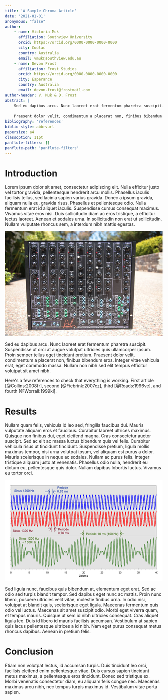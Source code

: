 ```yaml
---
title: 'A Sample Chroma Article'
date: '2021-01-01'
anonymous: "false"
author: 
    - name: Victoria Muk
      affiliation: Southview University
      orcid: https://orcid.org/0000-0000-0000-0000
      city: Coolac
      country: Australia
      email: vmuk@southview.edu.au
    - name: Devon Frost
      affiliation: Frost Studios
      orcid: https://orcid.org/0000-0000-0000-0000
      city: Esperance
      country: Australia
      email: devon.frost@frostmail.com
author-header: V. Muk & D. Frost
abstract: |
    Sed eu dapibus arcu. Nunc laoreet erat fermentum pharetra suscipit. Suspendisse ut orci at augue volutpat ultricies quis ullamcorper ipsum. Proin semper tellus eget tincidunt pretium. 

    Praesent dolor velit, condimentum a placerat non, finibus bibendum eros. Integer vitae vehicula erat, eget commodo massa. Nullam non nibh sed elit tempus efficitur volutpat sit amet nibh.
bibliography: 'references'
biblio-style: abbrvurl
papersize: a4
classoption: 11pt
panflute-filters: []
panflute-path: 'panflute-filters'
---
```


# Introduction

Lorem ipsum dolor sit amet, consectetur adipiscing elit. Nulla efficitur justo vel tortor gravida, pellentesque hendrerit arcu mollis. Phasellus iaculis facilisis tellus, sed lacinia sapien varius gravida. Donec a ipsum gravida, aliquam nulla eu, gravida risus. Phasellus et pellentesque odio. Nulla fermentum erat id aliquet iaculis. Suspendisse cursus consequat maximus. Vivamus vitae eros nisi. Duis sollicitudin diam ac eros tristique, a efficitur lectus laoreet. Aenean et sodales urna. In sollicitudin non erat ut sollicitudin. Nullam vulputate rhoncus sem, a interdum nibh mattis egestas.

![Synthesiser by Matrixsynth (Public Domain)](figures/synthesiser.jpg)

Sed eu dapibus arcu. Nunc laoreet erat fermentum pharetra suscipit. Suspendisse ut orci at augue volutpat ultricies quis ullamcorper ipsum. Proin semper tellus eget tincidunt pretium. Praesent dolor velit, condimentum a placerat non, finibus bibendum eros. Integer vitae vehicula erat, eget commodo massa. Nullam non nibh sed elit tempus efficitur volutpat sit amet nibh.

Here's a few references to check that everything is working. First article [@Collins:2008fr], second [@Fiebrink:2007cz], third [@Roads:1996ve], and fourth [@Worrall:1999kl].

# Results

Nullam quam felis, vehicula id leo sed, fringilla faucibus dui. Mauris vulputate aliquam eros et faucibus. Curabitur laoreet ultrices maximus. Quisque non finibus dui, eget eleifend magna. Cras consectetur auctor suscipit. Sed ac elit ac massa luctus bibendum quis vel felis. Curabitur vehicula risus ut tincidunt tincidunt. Suspendisse pretium, ligula mollis maximus tempor, nisi urna volutpat ipsum, vel aliquam est purus a dolor. Mauris scelerisque in neque ac sodales. Nullam ac purus felis. Integer tristique aliquam justo at venenatis. Phasellus odio nulla, hendrerit eu dictum eu, pellentesque quis dolor. Nullam dapibus lobortis luctus. Vivamus eu tortor orci.

![Sinus superposition by Skyhead (Public Domain)](figures/waves.jpg)

Sed ligula nunc, faucibus quis bibendum at, elementum eget erat. Sed ac odio sed turpis blandit tempor. Sed dapibus eget nunc ac mattis. Proin nunc libero, posuere ultricies velit vitae, molestie finibus urna. In odio nisi, volutpat at blandit quis, scelerisque eget ligula. Maecenas fermentum quis odio vel luctus. Maecenas sit amet suscipit odio. Morbi eget viverra quam, et tempus mauris. Quisque ut sem id nibh ultricies consequat. Cras aliquet ligula leo. Duis id libero id mauris facilisis accumsan. Vestibulum at sapien quis lacus pellentesque ultrices a id nibh. Nam eget purus consequat metus rhoncus dapibus. Aenean in pretium felis.

# Conclusion

Etiam non volutpat lectus, id accumsan turpis. Duis tincidunt leo orci, facilisis eleifend enim pellentesque vitae. Duis cursus sapien tincidunt metus maximus, a pellentesque eros tincidunt. Donec sed tristique ex. Morbi venenatis consectetur diam, eu aliquam felis congue nec. Maecenas maximus arcu nibh, nec tempus turpis maximus id. Vestibulum vitae porta sapien.
